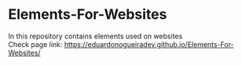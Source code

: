 # Elements-For-Websites
In this repository contains elements used on websites <br>
Check page link: https://eduardonogueiradev.github.io/Elements-For-Websites/
